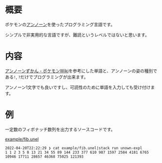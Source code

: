 # 概要

ポケモンの[アンノーン](https://zukan.pokemon.co.jp/detail/201)を使ったプログラミング言語です。

シンプルで非実用的な言語ですが、難読というレベルではないと思います。

# 内容

[アンノーンずかん - ポケモンWiki](https://wiki.xn--rckteqa2e.com/wiki/%E3%82%A2%E3%83%B3%E3%83%8E%E3%83%BC%E3%83%B3%E3%81%9A%E3%81%8B%E3%82%93)を参考にした単語と、アンノーンの姿の種別である`!`, `?`だけでプログラミングが出来ます。

アンノーン1文字でも良いですし、可読性のために単語を入力しても受け付けます。

# 例

一定数のフィボナッチ数列を出力するソースコードです。

[example/fib.unel](example/fib.unel)

~~~console
2022-04-20T22:22:29 ❯ cat example/fib.unel|stack run unown-expl
1 1 2 3 5 8 13 21 34 55 89 144 233 377 610 987 1597 2584 4181 6765 10946 17711 28657 46368 75025 121393
~~~
